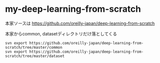 # my-deep-learning-from-scratch

本家ソースは https://github.com/oreilly-japan/deep-learning-from-scratch

本家からcommon, datasetディレクトリだけ落としてくる
```
svn export https://github.com/oreilly-japan/deep-learning-from-scratch/tree/master/common
svn export https://github.com/oreilly-japan/deep-learning-from-scratch/tree/master/dataset
```
